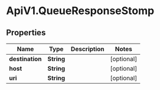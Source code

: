 # ApiV1.QueueResponseStomp

## Properties

Name | Type | Description | Notes
------------ | ------------- | ------------- | -------------
**destination** | **String** |  | [optional] 
**host** | **String** |  | [optional] 
**uri** | **String** |  | [optional] 


